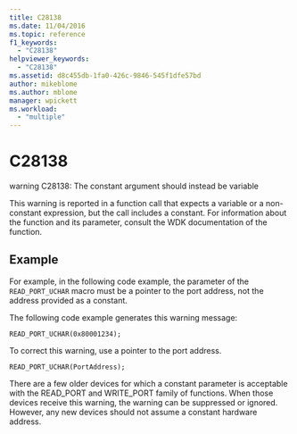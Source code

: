 ```yaml
---
title: C28138
ms.date: 11/04/2016
ms.topic: reference
f1_keywords:
  - "C28138"
helpviewer_keywords:
  - "C28138"
ms.assetid: d8c455db-1fa0-426c-9846-545f1dfe57bd
author: mikeblome
ms.author: mblome
manager: wpickett
ms.workload:
  - "multiple"
---
```

# C28138
warning C28138: The constant argument should instead be variable

 This warning is reported in a function call that expects a variable or a non-constant expression, but the call includes a constant. For information about the function and its parameter, consult the WDK documentation of the function.

## Example
 For example, in the following code example, the parameter of the `READ_PORT_UCHAR` macro must be a pointer to the port address, not the address provided as a constant.

 The following code example generates this warning message:

```
READ_PORT_UCHAR(0x80001234);
```

 To correct this warning, use a pointer to the port address.

```
READ_PORT_UCHAR(PortAddress);
```

 There are a few older devices for which a constant parameter is acceptable with the READ_PORT and WRITE_PORT family of functions. When those devices receive this warning, the warning can be suppressed or ignored. However, any new devices should not assume a constant hardware address.